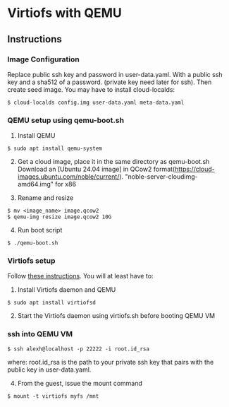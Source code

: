 # Virtiofs with QEMU


## Instructions

### Image Configuration

Replace public ssh key and password in user-data.yaml. With a public ssh key and a sha512 of a password. (private key need later for ssh).
Then create seed image. You may have to install cloud-localds:
```
$ cloud-localds config.img user-data.yaml meta-data.yaml
```

### QEMU setup using qemu-boot.sh
1. Install QEMU
```
$ sudo apt install qemu-system
```
2. Get a cloud image, place it in the same directory as qemu-boot.sh
Download an [Ubuntu 24.04 image] in QCow2 format(https://cloud-images.ubuntu.com/noble/current/).
"noble-server-cloudimg-amd64.img" for x86

3. Rename and resize
```
$ mv <image_name> image.qcow2 
$ qemu-img resize image.qcow2 10G
```
4. Run boot script
```
$ ./qemu-boot.sh
```

### Virtiofs setup
Follow [these instructions](https://virtio-fs.gitlab.io/howto-qemu.html).
You will at least have to:
1. Install Virtiofs daemon and QEMU
```
$ sudo apt install virtiofsd 
```
2. Start the Virtiofs daemon using virtiofs.sh before booting QEMU VM

### ssh into QEMU VM 
```
$ ssh alexh@localhost -p 22222 -i root.id_rsa
```
where: root.id_rsa is the path to your private ssh key that pairs with the public key in user-data.yaml.

4. From the guest, issue the mount command
``` 
$ mount -t virtiofs myfs /mnt
```
